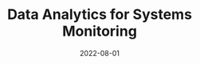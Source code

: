 ---
title: "Data Analytics for Systems Monitoring"
collection: courses
type: ""
permalink: /courses/data-analytics-for-system-monitoring
venue: "University of Florida, Department of Industrial and System Engineering"
date: 2022-08-01
location: ""
---